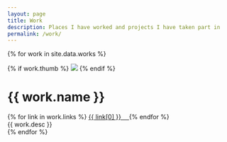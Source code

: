 ```yaml
---
layout: page
title: Work
description: Places I have worked and projects I have taken part in
permalink: /work/
---
```


{% for work in site.data.works %}
  <div class="project">
    <div class="thumb">
      {% if work.thumb %}
        <img src="{{ site.baseurl }}/images/{{ work.name }}/{{ work.thumb }}" />
      {% endif %}
    </div>
    <div class="desc">
      <div class="title">
        <h1>
          {{ work.name }}
        </h1>
        <span class="links">
          {% for link in work.links %}
            <a href="{{ link[1] }}" target="_blank">
              {{ link[0] }}&emsp;
            </a>
          {% endfor %}
        </span>
      </div>
      {{ work.desc }}
    </div>
  </div>
{% endfor %}

